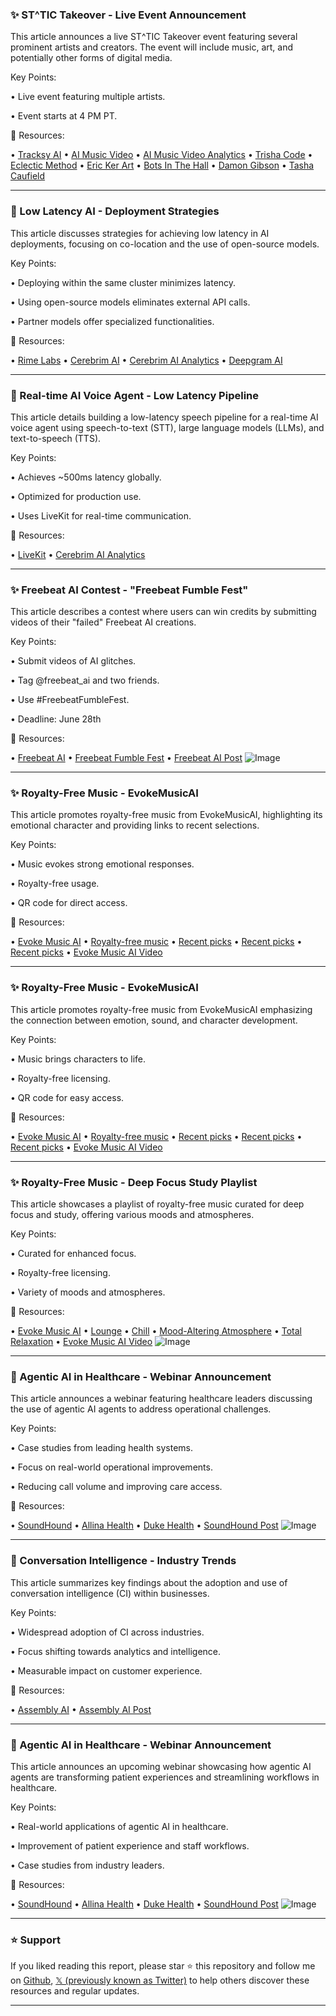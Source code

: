 ### ✨ ST^TIC Takeover -  Live Event Announcement

This article announces a live ST^TIC Takeover event featuring several prominent artists and creators.  The event will include music, art, and potentially other forms of digital media.


Key Points:

• Live event featuring multiple artists.

• Event starts at 4 PM PT.


🔗 Resources:

• [Tracksy AI](https://x.com/tracksy_ai)
• [AI Music Video](https://x.com/aimusicvideo)
• [AI Music Video Analytics](https://x.com/aimusicvideo/status/1939444590718922766)
• [Trisha Code](https://x.com/TrishaCode)
• [Eclectic Method](https://x.com/EclecticMethod)
• [Eric Ker Art](https://x.com/EricKerArt)
• [Bots In The Hall](https://x.com/BotsintheHall)
• [Damon Gibson](https://x.com/imDamonGibson)
• [Tasha Caufield](https://x.com/TashaCaufield)



---
### 🤖 Low Latency AI - Deployment Strategies

This article discusses strategies for achieving low latency in AI deployments, focusing on co-location and the use of open-source models.


Key Points:

• Deploying within the same cluster minimizes latency.

• Using open-source models eliminates external API calls.


• Partner models offer specialized functionalities.


🔗 Resources:

• [Rime Labs](https://x.com/rimelabs)
• [Cerebrim AI](https://x.com/cerebriumai)
• [Cerebrim AI Analytics](https://x.com/cerebriumai/status/1937862439523012862)
• [Deepgram AI](https://x.com/DeepgramAI)



---
### 🤖 Real-time AI Voice Agent - Low Latency Pipeline

This article details building a low-latency speech pipeline for a real-time AI voice agent using speech-to-text (STT), large language models (LLMs), and text-to-speech (TTS).


Key Points:

• Achieves ~500ms latency globally.


• Optimized for production use.


• Uses LiveKit for real-time communication.


🔗 Resources:

• [LiveKit](https://x.com/livekit)
• [Cerebrim AI Analytics](https://x.com/cerebriumai/status/1937862438201737411)


---
### ✨ Freebeat AI Contest -  "Freebeat Fumble Fest"

This article describes a contest where users can win credits by submitting videos of their "failed" Freebeat AI creations.


Key Points:

• Submit videos of AI glitches.

• Tag @freebeat_ai and two friends.


• Use #FreebeatFumbleFest.


• Deadline: June 28th


🔗 Resources:

• [Freebeat AI](https://x.com/freebeat_ai)
• [Freebeat Fumble Fest](https://x.com/hashtag/FreebeatFumbleFest?src=hashtag_click)
• [Freebeat AI Post](https://x.com/freebeat_ai/status/1937852127612682276)
![Image](https://pbs.twimg.com/media/GuShmeBWgAAAZp8?format=png&name=small)


---
### ✨ Royalty-Free Music - EvokeMusicAI

This article promotes royalty-free music from EvokeMusicAI, highlighting its emotional character and providing links to recent selections.


Key Points:

• Music evokes strong emotional responses.

• Royalty-free usage.


• QR code for direct access.


🔗 Resources:

• [Evoke Music AI](https://x.com/EvokeMusicAI)
• [Royalty-free music](https://evokemusic.short.gy/0623)
• [Recent picks](https://evokemusic.short.gy/0622)
• [Recent picks](https://evokemusic.short.gy/0620)
• [Recent picks](https://evokemusic.short.gy/0619)
• [Evoke Music AI Video](https://x.com/EvokeMusicAI/status/1937360030853996668/video/1)


---
### ✨ Royalty-Free Music - EvokeMusicAI

This article promotes royalty-free music from EvokeMusicAI emphasizing the connection between emotion, sound, and character development.


Key Points:

• Music brings characters to life.

• Royalty-free licensing.


• QR code for easy access.


🔗 Resources:

• [Evoke Music AI](https://x.com/EvokeMusicAI)
• [Royalty-free music](https://evokemusic.short.gy/0620)
• [Recent picks](https://evokemusic.short.gy/0619)
• [Recent picks](https://evokemusic.short.gy/0618)
• [Recent picks](https://evokemusic.short.gy/0617)
• [Evoke Music AI Video](https://x.com/EvokeMusicAI/status/1936272869098754507/video/1)


---
### ✨ Royalty-Free Music - Deep Focus Study Playlist

This article showcases a playlist of royalty-free music curated for deep focus and study, offering various moods and atmospheres.


Key Points:

• Curated for enhanced focus.

• Royalty-free licensing.


• Variety of moods and atmospheres.


🔗 Resources:

• [Evoke Music AI](https://x.com/EvokeMusicAI)
• [Lounge](https://evokemusic.short.gy/Fri06201)
• [Chill](https://evokemusic.short.gy/Fri06202)
• [Mood-Altering Atmosphere](https://evokemusic.short.gy/Fri06203)
• [Total Relaxation](https://evokemusic.short.gy/Fri06204)
• [Evoke Music AI Video](https://x.com/EvokeMusicAI/status/1936242672999506211/video/1)
![Image](https://pbs.twimg.com/amplify_video_thumb/1935980839277301760/img/kqV6ElYuqaj3Oo51.jpg)



---
### 🤖 Agentic AI in Healthcare - Webinar Announcement

This article announces a webinar featuring healthcare leaders discussing the use of agentic AI agents to address operational challenges.


Key Points:

• Case studies from leading health systems.


• Focus on real-world operational improvements.


• Reducing call volume and improving care access.


🔗 Resources:

• [SoundHound](https://x.com/SoundHound)
• [Allina Health](https://x.com/AllinaHealth)
• [Duke Health](https://x.com/DukeHealth)
• [SoundHound Post](https://x.com/SoundHound/status/1935431353761137038)
![Image](https://pbs.twimg.com/media/GtwIeUeXcAA6rW1?format=jpg&name=small)



---
### 🤖 Conversation Intelligence - Industry Trends

This article summarizes key findings about the adoption and use of conversation intelligence (CI) within businesses.


Key Points:

• Widespread adoption of CI across industries.


• Focus shifting towards analytics and intelligence.


• Measurable impact on customer experience.


🔗 Resources:

• [Assembly AI](https://x.com/AssemblyAI)
• [Assembly AI Post](https://x.com/AssemblyAI/status/1934715852571476410)



---
### 🤖 Agentic AI in Healthcare - Webinar Announcement

This article announces an upcoming webinar showcasing how agentic AI agents are transforming patient experiences and streamlining workflows in healthcare.


Key Points:

• Real-world applications of agentic AI in healthcare.


• Improvement of patient experience and staff workflows.


• Case studies from industry leaders.


🔗 Resources:

• [SoundHound](https://x.com/SoundHound)
• [Allina Health](https://x.com/AllinaHealth)
• [Duke Health](https://x.com/DukeHealth)
• [SoundHound Post](https://x.com/SoundHound/status/1933610046673281534)
![Image](https://pbs.twimg.com/media/GtWP_w9WYAAiUok?format=jpg&name=small)


---

### ⭐️ Support

If you liked reading this report, please star ⭐️ this repository and follow me on [Github](https://github.com/Drix10), [𝕏 (previously known as Twitter)](https://x.com/DRIX_10_) to help others discover these resources and regular updates.

---